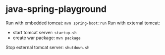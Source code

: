 # java-spring-playground

Run with embedded tomcat: ```mvn spring-boot:run```
Run with external tomcat:
- start tomcat server: ```startup.sh```
- create war package: ```mvn package```

Stop external tomcat server: ```shutdown.sh```
